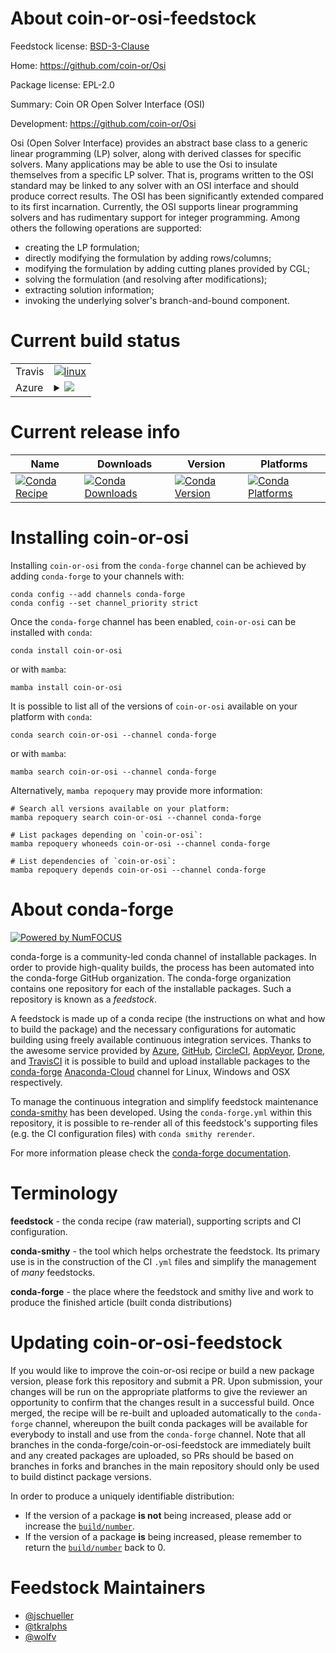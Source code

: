 About coin-or-osi-feedstock
===========================

Feedstock license: [BSD-3-Clause](https://github.com/conda-forge/coin-or-osi-feedstock/blob/main/LICENSE.txt)

Home: https://github.com/coin-or/Osi

Package license: EPL-2.0

Summary: Coin OR Open Solver Interface (OSI)

Development: https://github.com/coin-or/Osi

Osi (Open Solver Interface) provides an abstract base class to a generic
linear programming (LP) solver, along with derived classes for specific
solvers. Many applications may be able to use the Osi to insulate themselves
from a specific LP solver. That is, programs written to the OSI standard may
be linked to any solver with an OSI interface and should produce correct
results. The OSI has been significantly extended compared to its first
incarnation. Currently, the OSI supports linear programming solvers and has
rudimentary support for integer programming. Among others the following
operations are supported:

  - creating the LP formulation;
  - directly modifying the formulation by adding rows/columns;
  - modifying the formulation by adding cutting planes provided by CGL;
  - solving the formulation (and resolving after modifications);
  - extracting solution information;
  - invoking the underlying solver's branch-and-bound component.


Current build status
====================


<table><tr>
    <td>Travis</td>
    <td>
      <a href="https://app.travis-ci.com/conda-forge/coin-or-osi-feedstock">
        <img alt="linux" src="https://img.shields.io/travis/com/conda-forge/coin-or-osi-feedstock/main.svg?label=Linux">
      </a>
    </td>
  </tr>
    
  <tr>
    <td>Azure</td>
    <td>
      <details>
        <summary>
          <a href="https://dev.azure.com/conda-forge/feedstock-builds/_build/latest?definitionId=10717&branchName=main">
            <img src="https://dev.azure.com/conda-forge/feedstock-builds/_apis/build/status/coin-or-osi-feedstock?branchName=main">
          </a>
        </summary>
        <table>
          <thead><tr><th>Variant</th><th>Status</th></tr></thead>
          <tbody><tr>
              <td>linux_64</td>
              <td>
                <a href="https://dev.azure.com/conda-forge/feedstock-builds/_build/latest?definitionId=10717&branchName=main">
                  <img src="https://dev.azure.com/conda-forge/feedstock-builds/_apis/build/status/coin-or-osi-feedstock?branchName=main&jobName=linux&configuration=linux%20linux_64_" alt="variant">
                </a>
              </td>
            </tr><tr>
              <td>linux_aarch64</td>
              <td>
                <a href="https://dev.azure.com/conda-forge/feedstock-builds/_build/latest?definitionId=10717&branchName=main">
                  <img src="https://dev.azure.com/conda-forge/feedstock-builds/_apis/build/status/coin-or-osi-feedstock?branchName=main&jobName=linux&configuration=linux%20linux_aarch64_" alt="variant">
                </a>
              </td>
            </tr><tr>
              <td>linux_ppc64le</td>
              <td>
                <a href="https://dev.azure.com/conda-forge/feedstock-builds/_build/latest?definitionId=10717&branchName=main">
                  <img src="https://dev.azure.com/conda-forge/feedstock-builds/_apis/build/status/coin-or-osi-feedstock?branchName=main&jobName=linux&configuration=linux%20linux_ppc64le_" alt="variant">
                </a>
              </td>
            </tr><tr>
              <td>osx_64</td>
              <td>
                <a href="https://dev.azure.com/conda-forge/feedstock-builds/_build/latest?definitionId=10717&branchName=main">
                  <img src="https://dev.azure.com/conda-forge/feedstock-builds/_apis/build/status/coin-or-osi-feedstock?branchName=main&jobName=osx&configuration=osx%20osx_64_" alt="variant">
                </a>
              </td>
            </tr><tr>
              <td>osx_arm64</td>
              <td>
                <a href="https://dev.azure.com/conda-forge/feedstock-builds/_build/latest?definitionId=10717&branchName=main">
                  <img src="https://dev.azure.com/conda-forge/feedstock-builds/_apis/build/status/coin-or-osi-feedstock?branchName=main&jobName=osx&configuration=osx%20osx_arm64_" alt="variant">
                </a>
              </td>
            </tr>
          </tbody>
        </table>
      </details>
    </td>
  </tr>
</table>

Current release info
====================

| Name | Downloads | Version | Platforms |
| --- | --- | --- | --- |
| [![Conda Recipe](https://img.shields.io/badge/recipe-coin--or--osi-green.svg)](https://anaconda.org/conda-forge/coin-or-osi) | [![Conda Downloads](https://img.shields.io/conda/dn/conda-forge/coin-or-osi.svg)](https://anaconda.org/conda-forge/coin-or-osi) | [![Conda Version](https://img.shields.io/conda/vn/conda-forge/coin-or-osi.svg)](https://anaconda.org/conda-forge/coin-or-osi) | [![Conda Platforms](https://img.shields.io/conda/pn/conda-forge/coin-or-osi.svg)](https://anaconda.org/conda-forge/coin-or-osi) |

Installing coin-or-osi
======================

Installing `coin-or-osi` from the `conda-forge` channel can be achieved by adding `conda-forge` to your channels with:

```
conda config --add channels conda-forge
conda config --set channel_priority strict
```

Once the `conda-forge` channel has been enabled, `coin-or-osi` can be installed with `conda`:

```
conda install coin-or-osi
```

or with `mamba`:

```
mamba install coin-or-osi
```

It is possible to list all of the versions of `coin-or-osi` available on your platform with `conda`:

```
conda search coin-or-osi --channel conda-forge
```

or with `mamba`:

```
mamba search coin-or-osi --channel conda-forge
```

Alternatively, `mamba repoquery` may provide more information:

```
# Search all versions available on your platform:
mamba repoquery search coin-or-osi --channel conda-forge

# List packages depending on `coin-or-osi`:
mamba repoquery whoneeds coin-or-osi --channel conda-forge

# List dependencies of `coin-or-osi`:
mamba repoquery depends coin-or-osi --channel conda-forge
```


About conda-forge
=================

[![Powered by
NumFOCUS](https://img.shields.io/badge/powered%20by-NumFOCUS-orange.svg?style=flat&colorA=E1523D&colorB=007D8A)](https://numfocus.org)

conda-forge is a community-led conda channel of installable packages.
In order to provide high-quality builds, the process has been automated into the
conda-forge GitHub organization. The conda-forge organization contains one repository
for each of the installable packages. Such a repository is known as a *feedstock*.

A feedstock is made up of a conda recipe (the instructions on what and how to build
the package) and the necessary configurations for automatic building using freely
available continuous integration services. Thanks to the awesome service provided by
[Azure](https://azure.microsoft.com/en-us/services/devops/), [GitHub](https://github.com/),
[CircleCI](https://circleci.com/), [AppVeyor](https://www.appveyor.com/),
[Drone](https://cloud.drone.io/welcome), and [TravisCI](https://travis-ci.com/)
it is possible to build and upload installable packages to the
[conda-forge](https://anaconda.org/conda-forge) [Anaconda-Cloud](https://anaconda.org/)
channel for Linux, Windows and OSX respectively.

To manage the continuous integration and simplify feedstock maintenance
[conda-smithy](https://github.com/conda-forge/conda-smithy) has been developed.
Using the ``conda-forge.yml`` within this repository, it is possible to re-render all of
this feedstock's supporting files (e.g. the CI configuration files) with ``conda smithy rerender``.

For more information please check the [conda-forge documentation](https://conda-forge.org/docs/).

Terminology
===========

**feedstock** - the conda recipe (raw material), supporting scripts and CI configuration.

**conda-smithy** - the tool which helps orchestrate the feedstock.
                   Its primary use is in the construction of the CI ``.yml`` files
                   and simplify the management of *many* feedstocks.

**conda-forge** - the place where the feedstock and smithy live and work to
                  produce the finished article (built conda distributions)


Updating coin-or-osi-feedstock
==============================

If you would like to improve the coin-or-osi recipe or build a new
package version, please fork this repository and submit a PR. Upon submission,
your changes will be run on the appropriate platforms to give the reviewer an
opportunity to confirm that the changes result in a successful build. Once
merged, the recipe will be re-built and uploaded automatically to the
`conda-forge` channel, whereupon the built conda packages will be available for
everybody to install and use from the `conda-forge` channel.
Note that all branches in the conda-forge/coin-or-osi-feedstock are
immediately built and any created packages are uploaded, so PRs should be based
on branches in forks and branches in the main repository should only be used to
build distinct package versions.

In order to produce a uniquely identifiable distribution:
 * If the version of a package **is not** being increased, please add or increase
   the [``build/number``](https://docs.conda.io/projects/conda-build/en/latest/resources/define-metadata.html#build-number-and-string).
 * If the version of a package **is** being increased, please remember to return
   the [``build/number``](https://docs.conda.io/projects/conda-build/en/latest/resources/define-metadata.html#build-number-and-string)
   back to 0.

Feedstock Maintainers
=====================

* [@jschueller](https://github.com/jschueller/)
* [@tkralphs](https://github.com/tkralphs/)
* [@wolfv](https://github.com/wolfv/)

